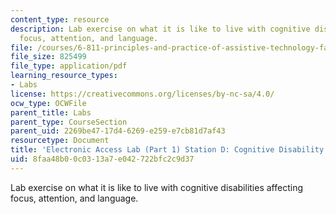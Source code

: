 ```yaml
---
content_type: resource
description: Lab exercise on what it is like to live with cognitive disabilities affecting
  focus, attention, and language.
file: /courses/6-811-principles-and-practice-of-assistive-technology-fall-2014/8faa48b00c0313a7e042722bfc2c9d37_MIT6_811F14_CongitiveDisb.pdf
file_size: 825499
file_type: application/pdf
learning_resource_types:
- Labs
license: https://creativecommons.org/licenses/by-nc-sa/4.0/
ocw_type: OCWFile
parent_title: Labs
parent_type: CourseSection
parent_uid: 2269be47-17d4-6269-e259-e7cb81d7af43
resourcetype: Document
title: 'Electronic Access Lab (Part 1) Station D: Cognitive Disability'
uid: 8faa48b0-0c03-13a7-e042-722bfc2c9d37
---
```

Lab exercise on what it is like to live with cognitive disabilities affecting focus, attention, and language.